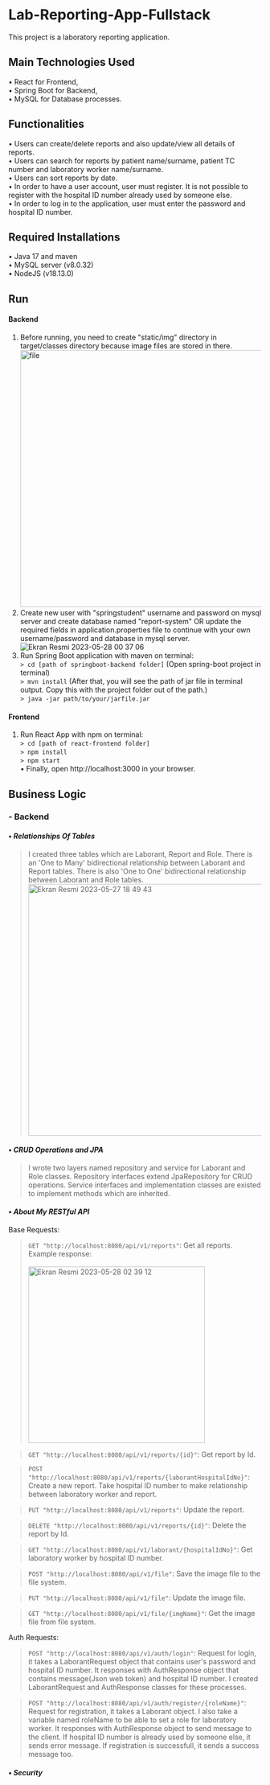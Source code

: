 # Lab-Reporting-App-Fullstack
This project is a laboratory reporting application. 

## Main Technologies Used
• React for Frontend,<br>
• Spring Boot for Backend,<br>
• MySQL for Database processes.<br>

## Functionalities
• Users can create/delete reports and also update/view all details of reports.<br>
• Users can search for reports by patient name/surname, patient TC number and laboratory worker name/surname.<br>
• Users can sort reports by date.<br>
• In order to have a user account, user must register. It is not possible to register with the hospital 
  ID number already used by someone else.<br>
• In order to log in to the application, user must enter the password and hospital ID number.<br>

## Required Installations
• Java 17 and maven <br>
• MySQL server (v8.0.32) <br>
• NodeJS (v18.13.0) <br>

## Run
#### Backend
1. Before running, you need to create "static/img" directory in target/classes directory because image files are stored in there.<br>
<img width="511" alt="file" src="https://github.com/yakubalkis/Lab-Reporting-App-Fullstack/assets/97192201/5144c48b-0e91-415c-bc89-c790e600137a"><br>
2. Create new user with "springstudent" username and password on mysql server and create database named "report-system" OR
update the required fields in application.properties file to continue with your own username/password and database in mysql server.<br>
![Ekran Resmi 2023-05-28 00 37 06](https://github.com/yakubalkis/Lab-Reporting-App-Fullstack/assets/97192201/9f7d423c-23ca-4a8c-a5d4-77580b31adeb)<br>
3. Run Spring Boot application with maven on terminal: <br>
 ```> cd [path of springboot-backend folder]``` (Open spring-boot project in terminal) <br>
 ```> mvn install``` (After that, you will see the path of jar file in terminal output. Copy this with the project folder out of the path.) <br>
 ```> java -jar path/to/your/jarfile.jar ``` <br>
 
 #### Frontend
 1. Run React App with npm on terminal: <br>
  ```> cd [path of react-frontend folder]``` <br>
  ```> npm install```<br>
  ```> npm start``` <br>
  • Finally, open http://localhost:3000 in your browser.

## Business Logic
### - Backend
#### • _Relationships Of Tables_<br> 
> I created three tables which are Laborant, Report and Role. There is an 'One to Many' bidirectional relationship between 
Laborant and Report tables. There is also 'One to One' bidirectional relationship between Laborant and Role tables.<br>
<img width="501" alt="Ekran Resmi 2023-05-27 18 49 43" src="https://github.com/yakubalkis/Lab-Reporting-App-Fullstack/assets/97192201/8c9e3b27-a48b-44d9-9bd8-5870676fd03c"><br>

#### • _CRUD Operations and JPA_<br>
> I wrote two layers named repository and service for Laborant and Role classes. Repository interfaces extend JpaRepository for CRUD operations. Service interfaces and implementation classes are existed to implement methods which are inherited. <br>

#### • _About My RESTful API_<br>
Base Requests:

> ```GET "http://localhost:8080/api/v1/reports"```: Get all reports. Example response: <br><br>
<img width="351" alt="Ekran Resmi 2023-05-28 02 39 12" src="https://github.com/yakubalkis/Lab-Reporting-App-Fullstack/assets/97192201/9848f6a7-2708-4e47-8ca4-a15fd9519799"><br>

> ```GET "http://localhost:8080/api/v1/reports/{id}"```: Get report by Id.<br>

> ```POST "http://localhost:8080/api/v1/reports/{laborantHospitalIdNo}"```: Create a new report. Take hospital ID number to make relationship between laboratory worker and report.<br>

> ```PUT "http://localhost:8080/api/v1/reports"```: Update the report. <br>

> ```DELETE "http://localhost:8080/api/v1/reports/{id}"```: Delete the report by Id.<br>

> ```GET "http://localhost:8080/api/v1/laborant/{hospitalIdNo}"```: Get laboratory worker by hospital ID number.<br>

> ```POST "http://localhost:8080/api/v1/file"```: Save the image file to the file system.<br>

> ```PUT "http://localhost:8080/api/v1/file"```: Update the image file.<br>

> ```GET "http://localhost:8080/api/v1/file/{imgName}"```: Get the image file from file system.<br>

Auth Requests:

> ```POST "http://localhost:8080/api/v1/auth/login"```: 
Request for login, it takes a LaborantRequest object that contains user's password and hospital ID number. It responses with AuthResponse object that contains message(Json web token) and hospital ID number. I created LaborantRequest and AuthResponse classes for these processes. <br> 

> ```POST "http://localhost:8080/api/v1/auth/register/{roleName}"```: 
Request for registration, it takes a Laborant object. I also take a variable named roleName to be able to set a role for laboratory worker. It responses with AuthResponse object to send message to the client. If hospital ID number is already used by someone else, it sends error message. If registration is successfull, it sends a success message too.

#### • _Security_<br>














  







  

